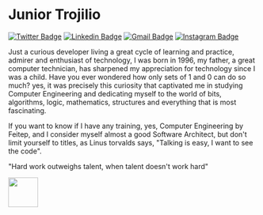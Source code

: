 # Junior Trojilio

[![Twitter Badge](https://img.shields.io/badge/-@JTrojilio-1e3799?style=flat-square&labelColor=1e3799&logo=twitter&logoColor=white&link=https://twitter.com/JTrojilio)](https://twitter.com/JTrojilio) 
[![Linkedin Badge](https://img.shields.io/badge/-Junior%20Trojilio-1e3799?style=flat-square&logo=Linkedin&logoColor=white&link=https://www.linkedin.com/in/juniortrojilio/)](https://www.linkedin.com/in/juniortrojilio/) 
[![Gmail Badge](https://img.shields.io/badge/-osmar.trojilio@gmail.com-1e3799?style=flat-square&logo=Gmail&logoColor=white&link=mailto:osmar.trojilio@gmail.com)](mailto:osmar.trojilio@gmail.com)
[![Instagram Badge](https://img.shields.io/badge/-@JuniorTrojilio-1e3799?style=flat-square&logo=Instagram&logoColor=white&link=https://www.instagram.com/juniortrojilio/)](https://www.instagram.com/juniortrojilio/)

Just a curious developer living a great cycle of learning and practice, admirer and enthusiast of technology, I was born in 1996, my father, a great computer technician, has sharpened my appreciation for technology since I was a child. Have you ever wondered how only sets of 1 and 0 can do so much? yes, it was precisely this curiosity that captivated me in studying Computer Engineering and dedicating myself to the world of bits, algorithms, logic, mathematics, structures and everything that is most fascinating.

If you want to know if I have any training, yes, Computer Engineering by Feitep, and I consider myself almost a good Software Architect, but don't limit yourself to titles, as Linus torvalds says, "Talking is easy, I want to see the code".

"Hard work outweighs talent, when talent doesn't work hard"

<img src="https://user-images.githubusercontent.com/39541807/103921547-67939e00-50f1-11eb-9e0d-bc96c9a4f3cf.gif" width="60">









